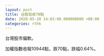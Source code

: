 ```yaml
---
layout: post
title: 台股低收70點
date: 2020-05-28 14:03:08.000000000 +08:00
categories: rthk
---
```


台灣股市偏軟。

加權指數收報10944點，跌70點，跌幅0.64%。
